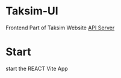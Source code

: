 # Taksim-UI
Frontend Part of Taksim Website
[API Server](https://github.com/BorisG0/taksim-server)

# Start
start the REACT Vite App
